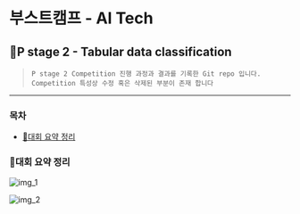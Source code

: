 # 부스트캠프 - AI Tech 

## 📒P stage 2 - Tabular data classification

> `P stage 2 Competition 진행 과정과 결과를 기록한 Git repo 입니다. Competition 특성상 수정 혹은 삭제된 부분이 존재 합니다`

---

### 목차

* [📂대회 요약 정리](###요약정리)

  





### 📂대회 요약 정리

![img_1]()

![img_2]()





